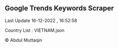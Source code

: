 

## Google Trends Keywords Scraper 
 
Last Update 16-12-2022 , 16:52:58

Country List :
VIETNAM.json



© Abdul Muttaqin 
